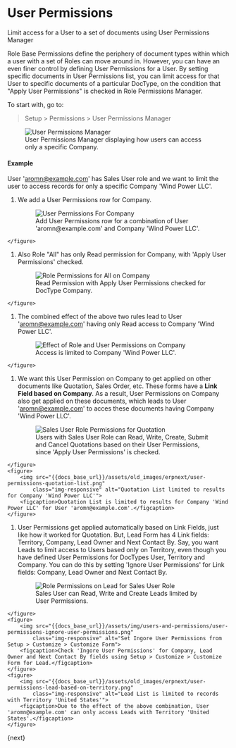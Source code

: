# User Permissions

Limit access for a User to a set of documents using User Permissions Manager

Role Base Permissions define the periphery of document types within which a user with a set of Roles can move around in. However, you can have an even finer control by defining User Permissions for a User. By setting specific documents in User Permissions list, you can limit access for that User to specific documents of a particular DocType, on the condition that "Apply User Permissions" is checked in Role Permissions Manager.

To start with, go to:
> Setup > Permissions > User Permissions Manager

<figure>
	<img src="{{docs_base_url}}/assets/img/users-and-permissions/user-permissions-company.png"
		class="img-responsive" alt="User Permissions Manager">
	<figcaption>User Permissions Manager displaying how users can access only a specific Company.</figcaption>
</figure>

#### Example

User 'aromn@example.com' has Sales User role and we want to limit the user to access records for only a specific Company 'Wind Power LLC'.

  1. We add a User Permissions row for Company.
	<figure>
		<img src="{{docs_base_url}}/assets/img/users-and-permissions/user-permission-user-limited-by-company.png"
			class="img-responsive" alt="User Permissions For Company">
		<figcaption>Add User Permissions row for a combination of User 'aromn@example.com' and Company 'Wind Power LLC'.</figcaption>
	</figure>

  1. Also Role "All" has only Read permission for Company, with 'Apply User Permissions' checked.
	<figure>
		<img src="{{docs_base_url}}/assets/img/users-and-permissions/user-permissions-company-role-all.png"
			class="img-responsive" alt="Role Permissions for All on Company">
		<figcaption>Read Permission with Apply User Permissions checked for DocType Company.</figcaption>
	</figure>

  1. The combined effect of the above two rules lead to User 'aromn@example.com' having only Read access to Company 'Wind Power LLC'.
	<figure>
		<img src="{{docs_base_url}}/assets/img/users-and-permissions/user-permissions-company-wind-power-llc.png"
			class="img-responsive" alt="Effect of Role and User Permissions on Company">
		<figcaption>Access is limited to Company 'Wind Power LLC'.</figcaption>
	</figure>

  1. We want this User Permission on Company to get applied on other documents like Quotation, Sales Order, etc.
These forms have a **Link Field based on Company**. As a result, User Permissions on Company also get applied on these documents, which leads to User 'aromn@example.com' to acces these documents having Company 'Wind Power LLC'.
	<figure>
		<img src="{{docs_base_url}}/assets/img/users-and-permissions/user-permissions-quotation-sales-user.png"
			class="img-responsive" alt="Sales User Role Permissions for Quotation">
		<figcaption>Users with Sales User Role can Read, Write, Create, Submit and Cancel Quotations based on their User Permissions, since 'Apply User Permissions' is checked.</figcaption>
	</figure>
	<figure>
		<img src="{{docs_base_url}}/assets/old_images/erpnext/user-permissions-quotation-list.png"
			class="img-responsive" alt="Quotation List limited to results for Company 'Wind Power LLC'">
		<figcaption>Quotation List is limited to results for Company 'Wind Power LLC' for User 'aromn@example.com'.</figcaption>
	</figure>

  1. User Permissions get applied automatically based on Link Fields, just like how it worked for Quotation. But, Lead Form has 4 Link fields: Territory, Company, Lead Owner and Next Contact By. Say, you want Leads to limit access to Users based only on Territory, even though you have defined User Permissions for DocTypes User, Territory and Company. You can do this by setting 'Ignore User Permissions' for Link fields: Company, Lead Owner and Next Contact By.
	<figure>
		<img src="{{docs_base_url}}/assets/img/users-and-permissions/user-permissions-lead-role-permissions.png"
			class="img-responsive" alt="Role Permissions on Lead for Sales User Role">
		<figcaption>Sales User can Read, Write and Create Leads limited by User Permissions.</figcaption>
	</figure>
	<figure>
		<img src="{{docs_base_url}}/assets/img/users-and-permissions/user-permissions-ignore-user-permissions.png"
			class="img-responsive" alt="Set Ingore User Permissions from Setup > Customize > Customize Form">
		<figcaption>Check 'Ingore User Permissions' for Company, Lead Owner and Next Contact By fields using Setup > Customize > Customize Form for Lead.</figcaption>
	</figure>
	<figure>
		<img src="{{docs_base_url}}/assets/old_images/erpnext/user-permissions-lead-based-on-territory.png"
			class="img-responsive" alt="Lead List is limited to records with Territory 'United States'">
		<figcaption>Due to the effect of the above combination, User 'aromn@example.com' can only access Leads with Territory 'United States'.</figcaption>
	</figure>

{next}

